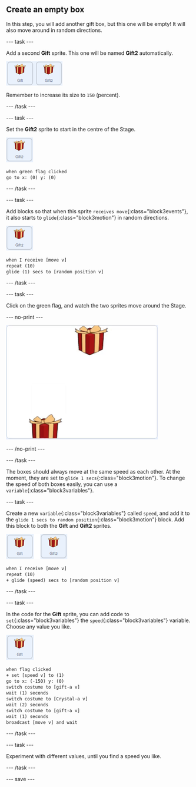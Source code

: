 ## Create an empty box

In this step, you will add another gift box, but this one will be empty! It will also move around in random directions.

--- task ---

Add a second **Gift** sprite. This one will be named **Gift2** automatically.

![images showing two gift sprites side by side](images/two-gifts.png)

Remember to increase its size to `150` (percent).

--- /task ---

--- task ---

Set the **Gift2** sprite to start in the centre of the Stage.

![image of gift2 sprite](images/gift2-sprite.png)

```blocks3
when green flag clicked
go to x: (0) y: (0)
```

--- /task ---

--- task ---

Add blocks so that when this sprite `receives move`{:class="block3events"}, it also starts to `glide`{:class="block3motion"} in random directions.

![image of gift2 sprite](images/gift2-sprite.png)

```blocks3
when I receive [move v]
repeat (10)
glide (1) secs to [random position v]
```

--- /task ---

--- task ---

Click on the green flag, and watch the two sprites move around the Stage.

--- no-print ---

![animated gif of the two gift boxes moving randomly around the screen](images/random-motion-2.gif)

--- /no-print ---

--- /task ---

The boxes should always move at the same speed as each other. At the moment, they are set to `glide 1 secs`{:class="block3motion"}. To change the speed of both boxes easily, you can use a `variable`{:class="block3variables"}.

--- task ---

Create a new `variable`{:class="block3variables"} called `speed`, and add it to the `glide 1 secs to random position`{:class="block3motion"} block. Add this block to both the **Gift** and **Gift2** sprites.

![image of gift sprite](images/gift-gift2-sprite.png)

```blocks3
when I receive [move v]
repeat (10)
+ glide (speed) secs to [random position v]
```

--- /task ---

--- task ---

In the code for the **Gift** sprite, you can add code to `set`{:class="block3variables"} the `speed`{:class="block3variables"} variable. Choose any value you like.

![image of the gift sprite](images/gift-sprite.png)

```blocks3
when flag clicked
+ set [speed v] to (1)
go to x: (-150) y: (0)
switch costume to [gift-a v]
wait (1) seconds
switch costume to [Crystal-a v]
wait (2) seconds
switch costume to [gift-a v]
wait (1) seconds
broadcast [move v] and wait
``` 

--- /task ---

--- task ---

Experiment with different values, until you find a speed you like.

--- /task ---

--- save ---




